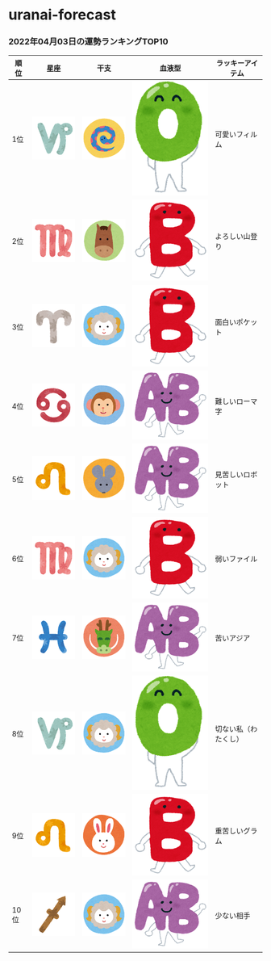 # uranai-forecast

### 2022年04月03日の運勢ランキングTOP10
|順位|星座|干支|血液型|ラッキーアイテム|
|-----------|-----------|-----------|-----------|-----------|
|1位|<img src='imgs/sign/small/seiza_mark10_yagi.png'>|<img src='imgs/eto/small/eto_mark06_hebi.png'>|<img src='imgs/blood/small/ketsuekigata_o.png'>|可愛いフィルム|
|2位|<img src='imgs/sign/small/seiza_mark06_otome.png'>|<img src='imgs/eto/small/eto_mark07_uma.png'>|<img src='imgs/blood/small/ketsuekigata_b.png'>|よろしい山登り|
|3位|<img src='imgs/sign/small/seiza_mark01_ohitsuji.png'>|<img src='imgs/eto/small/eto_mark08_hitsuji.png'>|<img src='imgs/blood/small/ketsuekigata_b.png'>|面白いポケット|
|4位|<img src='imgs/sign/small/seiza_mark04_kani.png'>|<img src='imgs/eto/small/eto_mark09_saru.png'>|<img src='imgs/blood/small/ketsuekigata_ab.png'>|難しいローマ字|
|5位|<img src='imgs/sign/small/seiza_mark05_shishi.png'>|<img src='imgs/eto/small/eto_mark01_nezumi.png'>|<img src='imgs/blood/small/ketsuekigata_ab.png'>|見苦しいロボット|
|6位|<img src='imgs/sign/small/seiza_mark06_otome.png'>|<img src='imgs/eto/small/eto_mark08_hitsuji.png'>|<img src='imgs/blood/small/ketsuekigata_b.png'>|弱いファイル|
|7位|<img src='imgs/sign/small/seiza_mark12_uo.png'>|<img src='imgs/eto/small/eto_mark05_tatsu.png'>|<img src='imgs/blood/small/ketsuekigata_ab.png'>|苦いアジア|
|8位|<img src='imgs/sign/small/seiza_mark10_yagi.png'>|<img src='imgs/eto/small/eto_mark08_hitsuji.png'>|<img src='imgs/blood/small/ketsuekigata_o.png'>|切ない私（わたくし）|
|9位|<img src='imgs/sign/small/seiza_mark05_shishi.png'>|<img src='imgs/eto/small/eto_mark04_usagi.png'>|<img src='imgs/blood/small/ketsuekigata_b.png'>|重苦しいグラム|
|10位|<img src='imgs/sign/small/seiza_mark09_ite.png'>|<img src='imgs/eto/small/eto_mark08_hitsuji.png'>|<img src='imgs/blood/small/ketsuekigata_ab.png'>|少ない相手|
